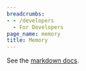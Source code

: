 ```yaml
---
breadcrumbs:
- - /developers
  - For Developers
page_name: memory
title: Memory
---
```


See the [markdown
docs](https://chromium.googlesource.com/chromium/src/+/HEAD/docs/memory/).